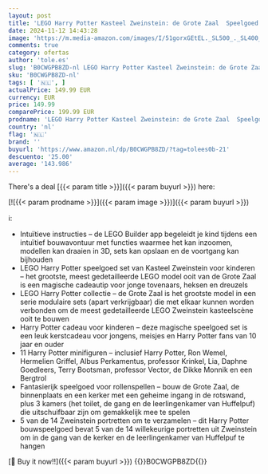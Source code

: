 ```yaml
---
layout: post
title: 'LEGO Harry Potter Kasteel Zweinstein: de Grote Zaal  Speelgoed voor Kinderen  Bouwpakket met 11 Minifiguren waaronder Hermelien Griffel  Magisch Kerstcadeau voor Jongens  Meisjes en Fans 76435'
date: 2024-11-12 14:43:28
image: 'https://m.media-amazon.com/images/I/51gorxGEtEL._SL500_._SL400_.jpg'
comments: true
category: ofertas
author: 'tole.es'
slug: 'B0CWGPB8ZD-nl LEGO Harry Potter Kasteel Zweinstein: de Grote Zaal...'
sku: 'B0CWGPB8ZD-nl'
tags: [ '🇳🇱', ]
actualPrice: 149.99 EUR
currency: EUR
price: 149.99
comparePrice: 199.99 EUR
prodname: 'LEGO Harry Potter Kasteel Zweinstein: de Grote Zaal  Speelgoed voor Kinderen  Bouwpakket met 11 Minifiguren waaronder Hermelien Griffel  Magisch Kerstcadeau voor Jongens  Meisjes en Fans 76435'
country: 'nl'
flag: '🇳🇱'
brand: ''
buyurl: 'https://www.amazon.nl/dp/B0CWGPB8ZD/?tag=tolees0b-21'
descuento: '25.00'
average: '143.986'
---
```


There's a deal [{{< param title >}}]({{< param buyurl >}})  here:

[![{{< param prodname >}}]({{< param image >}})]({{< param buyurl >}})

ℹ️:

- Intuïtieve instructies – de LEGO Builder app begeleidt je kind tijdens een intuïtief bouwavontuur met functies waarmee het kan inzoomen, modellen kan draaien in 3D, sets kan opslaan en de voortgang kan bijhouden
- LEGO Harry Potter speelgoed set van Kasteel Zweinstein voor kinderen – het grootste, meest gedetailleerde LEGO model ooit van de Grote Zaal is een magische cadeautip voor jonge tovenaars, heksen en dreuzels
- LEGO Harry Potter collectie – de Grote Zaal is het grootste model in een serie modulaire sets (apart verkrijgbaar) die met elkaar kunnen worden verbonden om de meest gedetailleerde LEGO Zweinstein kasteelscène ooit te bouwen
- Harry Potter cadeau voor kinderen – deze magische speelgoed set is een leuk kerstcadeau voor jongens, meisjes en Harry Potter fans van 10 jaar en ouder
- 11 Harry Potter minifiguren – inclusief Harry Potter, Ron Wemel, Hermelien Griffel, Albus Perkamentus, professor Krinkel, Lia, Daphne Goedleers, Terry Bootsman, professor Vector, de Dikke Monnik en een Bergtrol
- Fantasierijk speelgoed voor rollenspellen – bouw de Grote Zaal, de binnenplaats en een kerker met een geheime ingang in de rotswand, plus 3 kamers (het toilet, de gang en de leerlingenkamer van Huffelpuf) die uitschuifbaar zijn om gemakkelijk mee te spelen
- 5 van de 14 Zweinstein portretten om te verzamelen – dit Harry Potter bouwspeelgoed bevat 5 van de 14 willekeurige portretten uit Zweinstein om in de gang van de kerker en de leerlingenkamer van Huffelpuf te hangen

[🛒 Buy it now!!]({{< param buyurl >}})
{{<world>}}B0CWGPB8ZD{{</world>}}
